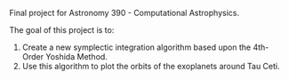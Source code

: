Final project for Astronomy 390 - Computational Astrophysics.

The goal of this project is to:

1) Create a new symplectic integration algorithm based upon the 4th-Order Yoshida Method.
2) Use this algorithm to plot the orbits of the exoplanets around Tau Ceti.